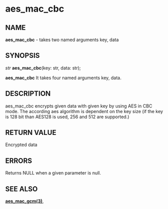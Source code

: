 # aes_mac_cbc

## NAME

**aes_mac_cbc** - takes two named arguments key, data

## SYNOPSIS

*str* **aes_mac_cbc**(key: str, data: str);

**aes_mac_cbc** It takes four named arguments key, data.

## DESCRIPTION

aes_mac_cbc encrypts given data with given key by using AES in CBC mode.
The according aes algorithm is dependent on the key size (if the key is 128 bit than AES128 is used, 256 and 512 are supported.)


## RETURN VALUE

Encrypted data

## ERRORS

Returns NULL when a given parameter is null.

## SEE ALSO

**[aes_mac_gcm(3)](aes_mac_gcm.md)**,
